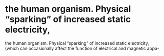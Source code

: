 # the human organism. Physical “sparking” of increased static electricity,

the human organism. Physical “sparking” of increased static electricity,
(which can occasionally affect the function of electrical and magnetic appa-